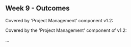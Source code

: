 <link rel="stylesheet" href="{{baseUrl}}/css/main.css">
<link rel="stylesheet" href="{{baseUrl}}/css/schedule.css">

<div class="website-content">

## Week 9 - Outcomes

<div id="main">

<!-- ==================================================================================================== -->

<include src="outcome-schedule.md" />

<!-- ==================================================================================================== -->

<include src="outcome-testingIntermediate.md" />

<!-- ==================================================================================================== -->

<dynamic-panel src="outcome-defensiveProgramming.md" type="info" header=":trophy: Can use defensive programming :star::star::star:" expandable no-close />

<!-- ==================================================================================================== -->

<include src="outcome-designIntermediate.md" />

<!-- ==================================================================================================== -->

<include src="outcome-qa.md" />

<!-- ==================================================================================================== -->

<include src="outcome-documentation.md" />

<!-- ==================================================================================================== -->

<include src="outcome-documentationTool.md" />

<!-- ==================================================================================================== -->

<panel type="danger" header="**`W9.` Can describe the implementation from a develolper's perspective** :star:" no-close>


  <panel header=":dart: Evidence" expanded>
  
Covered by 'Project Management' component v1.2:

<include src="../../admin/project-v12.md" name="%%Admin &raquo; Project &rarr; v1.2%%" dynamic />

  </panel>
</panel>

<!-- ==================================================================================================== -->

<panel type="danger" header="**`W9.` Can use miletones to schedule/track project progress** :star:" no-close>
  <panel header=":dart: Evidence" expanded>

Covered by the 'Project Management' component of v1.2:

<include src="../../admin/project-v12.md" name="%%Admin &raquo; Project &rarr; v1.2%%" dynamic />

  </panel>
</panel>

<!-- ==================================================================================================== -->

<include src="outcome-classDiagram.md" />

<!-- ==================================================================================================== -->

<panel type="info" header=":trophy: Can draw architecture diagrams :star::star::star:" expandable>
  <include src="../../book/architecture/architectureDiagrams/drawing/full.md" />
  <panel header=":dart: Evidence" expanded>

...

  </panel>
</panel>
<!-- ==================================================================================================== -->

</div>
</div>
